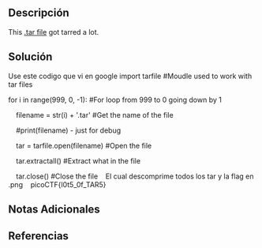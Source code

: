 ## Descripción 
This [.tar file](https://jupiter.challenges.picoctf.org/static/52084b5ad360b25f9af83933114324e0/1000.tar) got tarred a lot.
## Solución
Use este  codigo que vi en google 
import tarfile #Moudle used to work with tar files

for i in range(999, 0, -1): #For loop from 999 to 0 going down by 1

    filename = str(i) + '.tar' #Get the name of the file

    #print(filename) - just for debug

    tar = tarfile.open(filename) #Open the file

    tar.extractall() #Extract what in the file

    tar.close() #Close the file
   El cual descomprime todos los tar y la flag en .png
   picoCTF{l0t5_0f_TAR5}
## Notas Adicionales 
## Referencias
